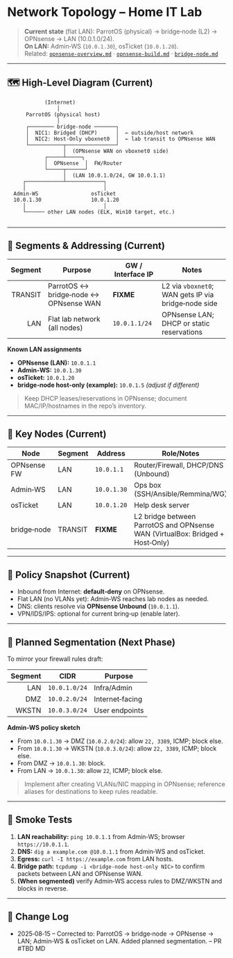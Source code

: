 # Network Topology – Home IT Lab

> **Current state** (flat LAN): ParrotOS (physical) → bridge‑node (L2) → OPNsense → LAN (10.0.1.0/24).  
> **On LAN:** Admin‑WS (`10.0.1.30`), osTicket (`10.0.1.20`).  
> Related: [`opnsense-overview.md`](./opnsense-overview.md) · [`opnsense-build.md`](./opnsense-build.md) · [`bridge-node.md`](./bridge-node.md)

---

## 🗺️ High‑Level Diagram (Current)


```
            (Internet)
                │
      ParrotOS (physical host)
                │
      ┌──────── bridge-node ───────┐
      │  NIC1: Bridged (DHCP)      │  ← outside/host network
      │  NIC2: Host-Only vboxnet0  │  ← lab transit to OPNsense WAN
      └───────────┬────────────────┘
                  │  (OPNsense WAN on vboxnet0 side)
            ┌─────┴─────┐
            │  OPNsense  │  FW/Router
            └─────┬──────┘
                  │  (LAN 10.0.1.0/24, GW 10.0.1.1)
     ┌────────────┴────────────┐
     │                         │
  Admin-WS                 osTicket
  10.0.1.30                10.0.1.20
     │                         │
     └────── other LAN nodes (ELK, Win10 target, etc.)


```

---

## 🧭 Segments & Addressing (Current)

| Segment  | Purpose                              | GW / Interface IP | Notes |
|---------:|--------------------------------------|-------------------|------|
| TRANSIT  | ParrotOS ↔ bridge‑node ↔ OPNsense WAN | **FIXME**         | L2 via `vboxnet0`; WAN gets IP via bridge‑node side |
| LAN      | Flat lab network (all nodes)          | `10.0.1.1/24`     | OPNsense LAN; DHCP or static reservations |

**Known LAN assignments**
- **OPNsense (LAN):** `10.0.1.1`  
- **Admin‑WS:** `10.0.1.30`  
- **osTicket:** `10.0.1.20`  
- **bridge‑node host‑only (example):** `10.0.1.5` *(adjust if different)*

> Keep DHCP leases/reservations in OPNsense; document MAC/IP/hostnames in the repo’s inventory.

---

## 🔑 Key Nodes (Current)

| Node          | Segment | Address         | Role/Notes |
|---------------|---------|-----------------|------------|
| OPNsense FW   | LAN     | `10.0.1.1`      | Router/Firewall, DHCP/DNS (Unbound) |
| Admin‑WS      | LAN     | `10.0.1.30`     | Ops box (SSH/Ansible/Remmina/WG) |
| osTicket      | LAN     | `10.0.1.20`     | Help desk server |
| bridge‑node   | TRANSIT | **FIXME**       | L2 bridge between ParrotOS and OPNsense WAN (VirtualBox: Bridged + Host‑Only) |

---

## 🔐 Policy Snapshot (Current)

- Inbound from Internet: **default‑deny** on OPNsense.
- Flat LAN (no VLANs yet): Admin‑WS reaches lab nodes as needed.
- DNS: clients resolve via **OPNsense Unbound** (`10.0.1.1`).
- VPN/IDS/IPS: optional for current bring‑up (enable later).

---

## 🧭 Planned Segmentation (Next Phase)

To mirror your firewall rules draft:

| Segment | CIDR          | Purpose         |
|--------:|---------------|-----------------|
| LAN     | `10.0.1.0/24` | Infra/Admin     |
| DMZ     | `10.0.2.0/24` | Internet‑facing |
| WKSTN   | `10.0.3.0/24` | User endpoints  |

**Admin‑WS policy sketch**
- From `10.0.1.30` → DMZ (`10.0.2.0/24`): allow `22, 3389`, ICMP; block else.
- From `10.0.1.30` → WKSTN (`10.0.3.0/24`): allow `22, 3389`, ICMP; block else.
- From DMZ → `10.0.1.30`: block.
- From LAN → `10.0.1.30`: allow `22`, ICMP; block else.

> Implement after creating VLANs/NIC mapping in OPNsense; reference aliases for destinations to keep rules readable.

---

## 🧪 Smoke Tests

1. **LAN reachability:** `ping 10.0.1.1` from Admin‑WS; browser `https://10.0.1.1`.
2. **DNS:** `dig a example.com @10.0.1.1` from Admin‑WS and osTicket.
3. **Egress:** `curl -I https://example.com` from LAN hosts.
4. **Bridge path:** `tcpdump -i <bridge-node host-only NIC>` to confirm packets between LAN and OPNsense WAN.
5. **(When segmented)** verify Admin‑WS access rules to DMZ/WKSTN and blocks in reverse.

---

## 📝 Change Log
- 2025‑08‑15 – Corrected to: ParrotOS → bridge‑node → OPNsense → LAN; Admin‑WS & osTicket on LAN. Added planned segmentation. – PR #TBD
MD
